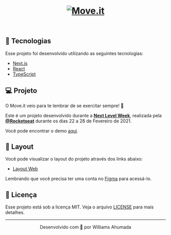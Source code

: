 <h1 align="center">
    <a href="https://moveit-next-williamsahumada.vercel.app/"><img alt="Move.it" title="Move.it" src="public/moveit.svg" /></a>
</h1>

<br>

## 🚀 Tecnologias

Esse projeto foi desenvolvido utilizando as seguintes tecnologias:

- [Next.js](https://nextjs.org/)
- [React](https://reactjs.org)
- [TypeScript](https://www.typescriptlang.org/)

## 💻 Projeto

O Move.it veio para te lembrar de se exercitar sempre! 💜 

Este é um projeto desenvolvido durante a **[Next Level Week](https://nextlevelweek.com/)**, realizada pela **[@Rocketseat](https://github.com/Rocketseat)** durante os dias 22 a 28 de Fevereiro de 2021.

Você pode encontrar o demo [aqui](https://moveit-next-williamsahumada.vercel.app/).

## 🔖 Layout

Você pode visualizar o layout do projeto através dos links abaixo:

- [Layout Web](https://www.figma.com/file/ge20pu3ofMOKoliUyKx1Nl/Move.it-1.0) 

Lembrando que você precisa ter uma conta no [Figma](http://figma.com/) para acessá-lo.

## 📝 Licença

Esse projeto está sob a licença MIT. Veja o arquivo [LICENSE](LICENSE.md) para mais detalhes.

---

<p align="center">Desenvolvido com 💜 por Williams Ahumada</p>
